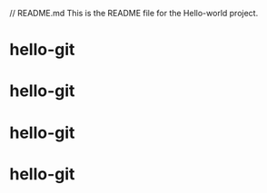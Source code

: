 
// README.md
This is the README file for the Hello-world project.
# hello-git
# hello-git
# hello-git
# hello-git
